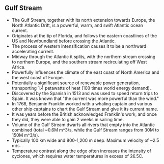 Gulf Stream
-----------

* The Gulf Stream, together with its north extension towards Europe, the North Atlantic Drift, is a powerful, warm, and swift Atlantic ocean current.
* Originates at the tip of Florida, and follows the eastern coastlines of the US and Newfoundland before crossing the Atlantic.
* The process of western intensification causes it to be a northward accelerating current.
* Midway through the Atlantic it splits, with the northern stream crossing to northern Europe, and the southern stream recirculating off West Africa.
* Powerfully influences the climate of the east coast of North America and the west coast of Europe.
* Potentially a significant source of renewable power generation, transporting 1.4 petawatts of heat (100 times world energy demand).
* Discovered by the Spanish in 1513 and was used to speed return trips to Spain. It was known that "the current was more powerful than the wind."
* In 1768, Benjamin Franklin worked with a whaling captain and various other ship captains to chart the Gulf Stream and give it its current name.
* It was years before the British acknowledged Franklin's work, and once they did, they were able to gain 2 weeks in sailing time.
* Volume of the Gulf Stream dwarfs all rivers that empty into the Atlantic combined (total ~0.6M m^3/s, while the Gulf Stream ranges from 30M to 150M m^3/s).
* Typically 100 km wide and 800-1,200 m deep. Maximum velocity of ~2.5 m/s.
* Temperature contrast along the edge often increases the intensity of cyclones, which requires water temperatures in excess of 26.5C.
